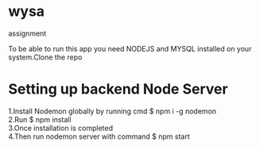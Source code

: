 # wysa
assignment

To be able to run this app you need NODEJS and MYSQL installed on your system.Clone the repo 

# Setting up backend Node Server
1.Install Nodemon globally by running cmd $ npm i -g nodemon<br>
2.Run $ npm install<br>
3.Once installation is completed<br>
4.Then run nodemon server with command $ npm start<br>

